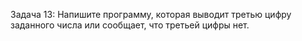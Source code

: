 Задача 13: Напишите программу, которая выводит третью цифру заданного числа или сообщает, 
что третьей цифры нет.

